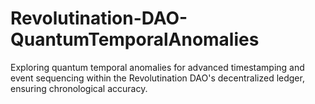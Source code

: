 # Revolutination-DAO-QuantumTemporalAnomalies
Exploring quantum temporal anomalies for advanced timestamping and event sequencing within the Revolutination DAO's decentralized ledger, ensuring chronological accuracy.
